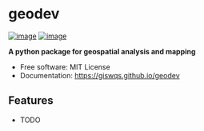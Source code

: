 # geodev


[![image](https://img.shields.io/pypi/v/geodev.svg)](https://pypi.python.org/pypi/geodev)
[![image](https://img.shields.io/conda/vn/conda-forge/geodev.svg)](https://anaconda.org/conda-forge/geodev)


**A python package for geospatial analysis and mapping**


-   Free software: MIT License
-   Documentation: https://giswqs.github.io/geodev


## Features

-   TODO
